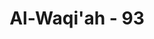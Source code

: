 ---
title: "Al-Waqi'ah - 93"
no: 93
arabic_no: ٩٣
ayah: فَنُزُلٌ مِّنْ حَمِيْمٍۙ  
translation: "maka dia disambut siraman air yang mendidih,"
tafsir: "lihat ayat 88"
---